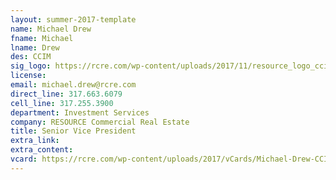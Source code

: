 ```yaml
---
layout: summer-2017-template
﻿name: Michael Drew
fname: Michael
lname: Drew
des: CCIM
sig_logo: https://rcre.com/wp-content/uploads/2017/11/resource_logo_ccim.png
license: 
email: michael.drew@rcre.com
direct_line: 317.663.6079
cell_line: 317.255.3900
department: Investment Services
company: RESOURCE Commercial Real Estate
title: Senior Vice President
extra_link: 
extra_content: 
vcard: https://rcre.com/wp-content/uploads/2017/vCards/Michael-Drew-CCIM.vcf
---
```

